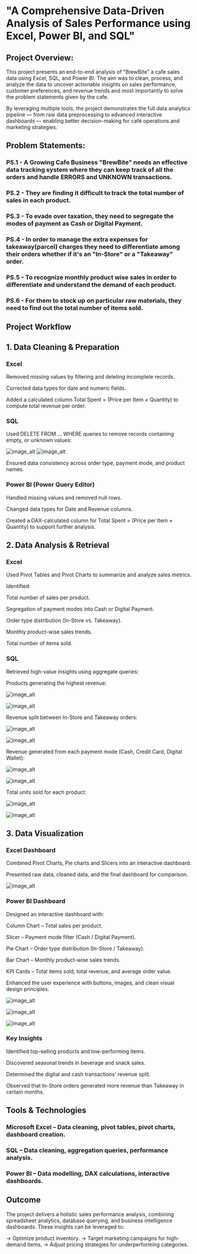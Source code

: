 
# "A Comprehensive Data-Driven Analysis of Sales Performance using Excel, Power BI, and SQL"

## Project Overview:
This project presents an end-to-end analysis of "BrewBite" a cafe sales data using Excel, SQL, and Power BI. The aim was to clean, process, and analyze the data to uncover actionable insights on sales performance, customer preferences, and revenue trends and most importantly to solve the problem statements given by the cafe.

By leveraging multiple tools, the project demonstrates the full data analytics pipeline — from raw data preprocessing to advanced interactive dashboards — enabling better decision-making for café operations and marketing strategies.

## Problem Statements:
### PS.1 - A Growing Cafe Business "BrewBite" needs an effective data tracking system where they can keep track of all the orders and handle ERRORS and UNKNOWN transactions.
### PS.2 - They are finding it difficult to track the total number of sales in each product.
### PS.3 - To evade over taxation, they need to segregate the modes of payment as Cash or Digital Payment.
### PS.4 - In order to manage the extra expenses for takeaway(parcel) charges they need to differentiate among their orders whether if it's an "In-Store" or a "Takeaway" order.
### PS.5 - To recognize monthly product wise sales in order to differentiate and understand the demand of each product.
### PS.6 - For them to stock up on particular raw materials, they need to find out the total number of items sold.

## Project Workflow
## 1. Data Cleaning & Preparation
### Excel
Removed missing values by filtering and deleting incomplete records.

Corrected data types for date and numeric fields.

Added a calculated column Total Spent = (Price per Item × Quantity) to compute total revenue per order.

### SQL
Used DELETE FROM ... WHERE queries to remove records containing empty, or unknown values:

![image_alt](https://github.com/abhigithub077/Data-Analysis-Training-Project/blob/334aeccf759b916dfdb059d69d404ab89c0f8f83/Data_cleaning_1.png)
![image_alt](https://github.com/abhigithub077/Data-Analysis-Training-Project/blob/334aeccf759b916dfdb059d69d404ab89c0f8f83/Data_cleaning_2.png)

Ensured data consistency across order type, payment mode, and product names.

### Power BI (Power Query Editor)
Handled missing values and removed null rows.

Changed data types for Date and Revenue columns.

Created a DAX-calculated column for Total Spent = (Price per Item × Quantity) to support further analysis.

## 2. Data Analysis & Retrieval
### Excel
Used Pivot Tables and Pivot Charts to summarize and analyze sales metrics.

Identified:

Total number of sales per product.

Segregation of payment modes into Cash or Digital Payment.

Order type distribution (In-Store vs. Takeaway).

Monthly product-wise sales trends.

Total number of items sold.

### SQL
Retrieved high-value insights using aggregate queries:

Products generating the highest revenue:

![image_alt](https://github.com/abhigithub077/Data-Analysis-Training-Project/blob/334aeccf759b916dfdb059d69d404ab89c0f8f83/Total_revenue_by_item_code.png)

![image_alt](https://github.com/abhigithub077/Data-Analysis-Training-Project/blob/334aeccf759b916dfdb059d69d404ab89c0f8f83/Total_revenue_by_item_output.png)

Revenue split between In-Store and Takeaway orders:

![image_alt](https://github.com/abhigithub077/Data-Analysis-Training-Project/blob/334aeccf759b916dfdb059d69d404ab89c0f8f83/Total_revenue_by_order_type_code.png)

![image_alt](https://github.com/abhigithub077/Data-Analysis-Training-Project/blob/334aeccf759b916dfdb059d69d404ab89c0f8f83/Total_revenue_by_order_type_output.png)

Revenue generated from each payment mode (Cash, Credit Card, Digital Wallet):

![image_alt](https://github.com/abhigithub077/Data-Analysis-Training-Project/blob/334aeccf759b916dfdb059d69d404ab89c0f8f83/Total_revenue_payment_method_code.png)

![image_alt](https://github.com/abhigithub077/Data-Analysis-Training-Project/blob/334aeccf759b916dfdb059d69d404ab89c0f8f83/Total_revenue_payment_method_output.png)

Total units sold for each product:

![image_alt](https://github.com/abhigithub077/Data-Analysis-Training-Project/blob/334aeccf759b916dfdb059d69d404ab89c0f8f83/Total_items_sold_code.png)

![image_alt](https://github.com/abhigithub077/Data-Analysis-Training-Project/blob/334aeccf759b916dfdb059d69d404ab89c0f8f83/Total_items_sold_output.png)

## 3. Data Visualization
### Excel Dashboard
Combined Pivot Charts, Pie charts and Slicers into an interactive dashboard.

Presented raw data, cleaned data, and the final dashboard for comparison.

![image_alt](https://github.com/abhigithub077/Data-Analysis-Training-Project/blob/7557069344f5017981ab72d67f2b8c6868bf9cb5/BrewBite_Excel_Dashboard.png)

### Power BI Dashboard
Designed an interactive dashboard with:

Column Chart – Total sales per product.

Slicer – Payment mode filter (Cash / Digital Payment).

Pie Chart – Order type distribution (In-Store / Takeaway).

Bar Chart – Monthly product-wise sales trends.

KPI Cards – Total items sold, total revenue, and average order value.

Enhanced the user experience with buttons, images, and clean visual design principles.

![image_alt](https://github.com/abhigithub077/Data-Analysis-Training-Project/blob/7557069344f5017981ab72d67f2b8c6868bf9cb5/Brew_Bite_PBI_Dashboard_1.png)

![image_alt](https://github.com/abhigithub077/Data-Analysis-Training-Project/blob/7557069344f5017981ab72d67f2b8c6868bf9cb5/Brew_Bite_PBI_Dashboard_2.png)

![image_alt](https://github.com/abhigithub077/Data-Analysis-Training-Project/blob/7557069344f5017981ab72d67f2b8c6868bf9cb5/Brew_Bite_PBI_Dashboard_3.png)

### Key Insights
Identified top-selling products and low-performing items.

Discovered seasonal trends in beverage and snack sales.

Determined the digital and cash transactions' revenue split.

Observed that In-Store orders generated more revenue than Takeaway in certain months.

## Tools & Technologies
### Microsoft Excel – Data cleaning, pivot tables, pivot charts, dashboard creation.

### SQL – Data cleaning, aggregation queries, performance analysis.

### Power BI – Data modelling, DAX calculations, interactive dashboards.

## Outcome
The project delivers a holistic sales performance analysis, combining spreadsheet analytics, database querying, and business intelligence dashboards. 
These insights can be leveraged to:

-> Optimize product inventory.
-> Target marketing campaigns for high-demand items.
-> Adjust pricing strategies for underperforming categories.
